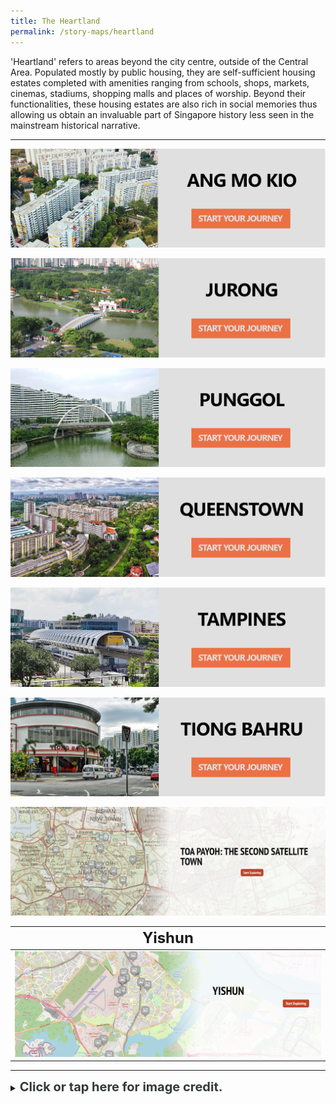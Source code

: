 ```yaml
---
title: The Heartland
permalink: /story-maps/heartland
---
```

'Heartland' refers to areas beyond the city centre, outside of the Central Area. Populated mostly by public housing, they are self-sufficient housing estates completed with amenities ranging from schools, shops, markets, cinemas, stadiums, shopping malls and places of worship. Beyond their functionalities, these housing estates are also rich in social memories thus allowing us obtain an invaluable part of Singapore history less seen in the mainstream historical narrative.

--------

[![Alt text for image on Isomer site](/images/storymap-image-ang-mo-kio.jpg)](/resource-room/story-maps/ang-mo-kio)

[![Alt text for image on Isomer site](/images/storymap-image-jurong.jpg)](/resource-room/story-maps/jurong)

[![Punggol Story Map](/images/storymap-image-punggol.png)](/resource-room/story-maps/punggol) 

[![Queenstown Story Map](/images/storymap-image-queenstown.png)](/resource-room/story-maps/queenstown)

[![Tampines Story Map](/images/storymap-image-tampines.jpg)](/resource-room/story-maps/tampines)

[![Tiong Bahru Story Map](/images/storymap-image-tiong-bahru-1.png)](/resource-room/story-maps/tiong-bahru)

[![Toa Payoh Story Map](/images/storymap-image-toa-payoh.JPG)](/resource-room/story-maps/toa-payoh)

|**<font size="5">Yishun</font>**| 
| -------- | 
| [![Yishun Story Map](/images/storymap-image-yishun.png)](/resource-room/story-maps/yishun) |

_______

<details>
<summary><span style="font-weight: 700; font-size: 20px; font-style: normal; color:#353839">Click or tap here for image credit.</span></summary>
<br>	
<span style="font-weight: 400; font-size: 20px; font-style: normal; color:#778899">1. Ang Mo Kio photo by Chuttersnap [CC BY-4.0]
<br>2. Jurong photo by Groyn88 [CC BY-SA 3.0]
<br>3. Punggol photo by Deoma12 [CC BY-SA 4.0]
<br>4. Queenstown photo by Chen Siyuan [CC BY-SA 4.0]
<br>5. Tampines photo by Zhenkang [CC BY-SA 4.0]
<br>6. Tiong Bahru photo by Choo Yut Shing via Flickr
</span>
	
</details>